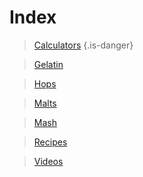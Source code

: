 <!-- TITLE: Tardigrade Beer -->
# Index
> [Calculators](calculators)
> {.is-danger}

> [Gelatin](gelatin)

> [Hops](hops-wheel)

> [Malts](malts)

> [Mash](mash-temperature)

> [Recipes](recipes)

> [Videos](videos)
